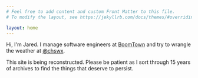 ```yaml
---
# Feel free to add content and custom Front Matter to this file.
# To modify the layout, see https://jekyllrb.com/docs/themes/#overriding-theme-defaults

layout: home
---
```

Hi, I'm Jared. I manage software engineers at [BoomTown](https://boomtownroi.com) and try to wrangle the weather at [@chswx](https://chswx.com).

This site is being reconstructed. Please be patient as I sort through 15 years of archives to find the things that deserve to persist.
